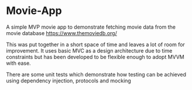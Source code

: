 # Movie-App
A simple MVP movie app to demonstrate fetching movie data from the movie database https://www.themoviedb.org/

This was put together in a short space of time and leaves a lot of room for improvement.
It uses basic MVC as a design architecture due to time constraints but has been developed to be flexible enough to adopt MVVM with ease.

There are some unit tests which demonstrate how testing can be achieved using dependency injection, protocols and mocking

